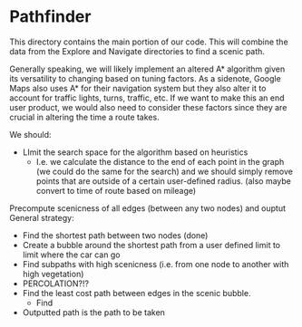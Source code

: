 # Pathfinder

This directory contains the main portion of our code. This will combine the data from the Explore and Navigate directories to find a scenic path.

Generally speaking, we will likely implement an altered A\* algorithm given its versatility to changing based on tuning factors. As a sidenote, Google Maps also uses A\* for their navigation system but they also alter it to account for traffic lights, turns, traffic, etc. If we want to make this an end user product, we would also need to consider these factors since they are crucial in altering the time a route takes.

We should:
- LImit the search space for the algorithm based on heuristics
	- I.e. we calculate the distance to the end of each point in the graph (we could do the same for the search) and we should simply remove points that are outside of a certain user-defined radius. (also maybe convert to time of route based on mileage)


Precompute scenicness of all edges (between any two nodes) and ouptut 
General strategy:

- Find the shortest path between two nodes (done)
- Create a bubble around the shortest path from a user defined limit to limit where the car can go
- Find subpaths with high scenicness (i.e. from one node to another with high vegetation)
- PERCOLATION?!?
- Find the least cost path between edges in the scenic bubble.
	- Find 
- Outputted path is the path to be taken

